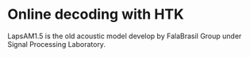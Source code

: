 # Online decoding with HTK

LapsAM1.5 is the old acoustic model develop by FalaBrasil Group under Signal
Processing Laboratory.
